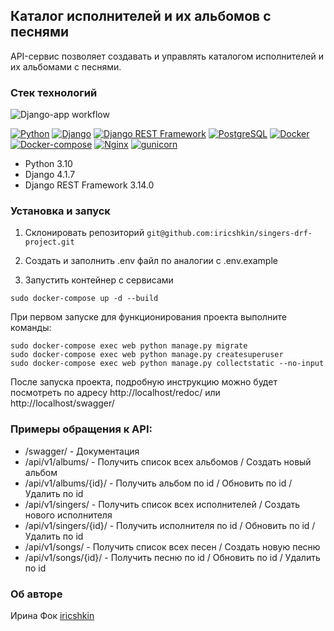 ## Каталог исполнителей и их альбомов с песнями

API-сервис позволяет создавать и управлять каталогом исполнителей и их альбомами с песнями.

### Стек технологий

![Django-app workflow](https://github.com/iricshkin/singers-drf-project/actions/workflows/app-testing.yml/badge.svg)

[![Python](https://img.shields.io/badge/-Python-464646?style=flat&logo=Python&logoColor=56C0C0&color=008080)](https://www.python.org/)
[![Django](https://img.shields.io/badge/-Django-464646?style=flat&logo=Django&logoColor=56C0C0&color=008080)](https://www.djangoproject.com/)
[![Django REST Framework](https://img.shields.io/badge/-Django%20REST%20Framework-464646?style=flat&logo=Django%20REST%20Framework&logoColor=56C0C0&color=008080)](https://www.django-rest-framework.org/)
[![PostgreSQL](https://img.shields.io/badge/-PostgreSQL-464646?style=flat&logo=PostgreSQL&logoColor=56C0C0&color=008080)](https://www.postgresql.org/)
[![Docker](https://img.shields.io/badge/-Docker-464646?style=flat&logo=Docker&logoColor=56C0C0&color=008080)](https://www.docker.com/)
[![Docker-compose](https://img.shields.io/badge/-Docker%20compose-464646?style=flat&logo=Docker&logoColor=56C0C0&color=008080)](https://www.docker.com/)
[![Nginx](https://img.shields.io/badge/-NGINX-464646?style=flat&logo=NGINX&logoColor=56C0C0&color=008080)](https://nginx.org/ru/)
[![gunicorn](https://img.shields.io/badge/-gunicorn-464646?style=flat&logo=gunicorn&logoColor=56C0C0&color=008080)](https://gunicorn.org/)

- Python 3.10
- Django 4.1.7
- Django REST Framework 3.14.0

### Установка и запуск

1. Cклонировать репозиторий `git@github.com:iricshkin/singers-drf-project.git`

2. Создать и заполнить .env файл по аналогии с .env.example

3. Запустить контейнер с сервисами

```
sudo docker-compose up -d --build
```

При первом запуске для функционирования проекта выполните команды:

```
sudo docker-compose exec web python manage.py migrate
sudo docker-compose exec web python manage.py createsuperuser
sudo docker-compose exec web python manage.py collectstatic --no-input
```

После запуска проекта, подробную инструкцию можно будет посмотреть по адресу http://localhost/redoc/ или http://localhost/swagger/

### Примеры обращения к API:

- /swagger/ - Документация
- /api/v1/albums/ - Получить список всех альбомов / Создать новый альбом
- /api/v1/albums/{id}/ - Получить альбом по id / Обновить по id / Удалить по id
- /api/v1/singers/ - Получить список всех исполнителей / Создать нового исполнителя
- /api/v1/singers/{id}/ - Получить исполнителя по id / Обновить по id / Удалить по id
- /api/v1/songs/ - Получить список всех песен / Создать новую песню
- /api/v1/songs/{id}/ - Получить песню по id / Обновить по id / Удалить по id

### Об авторе

Ирина Фок [iricshkin](https://github.com/iricshkin/)
